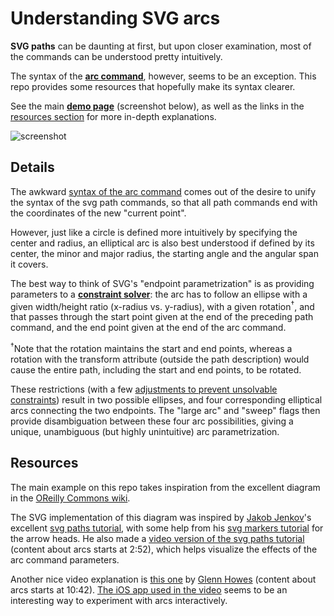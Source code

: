 # Understanding SVG arcs

**SVG paths** can be daunting at first,
but upon closer examination,
most of the commands can be understood pretty intuitively.

The syntax of the
**[arc command](https://www.w3.org/TR/SVG/paths.html#PathDataEllipticalArcCommands)**,
however, seems to be an exception.
This repo provides some resources that hopefully make its syntax clearer.

See the main **[demo page](http://waldyrious.github.io/understand-svg-arcs)** (screenshot below),
as well as the links in the [resources section](#resources) for more in-depth explanations.

![screenshot](https://cloud.githubusercontent.com/assets/478237/16767397/28df4988-4837-11e6-9f3b-b266d825bec1.png)

## Details

The awkward
[syntax of the arc command](https://www.w3.org/TR/SVG/implnote.html#ArcSyntax)
comes out of the desire to unify the syntax of the svg path commands,
so that all path commands end with the coordinates of the new "current point".

However, just like a circle is defined more intuitively
by specifying the center and radius,
an elliptical arc is also best understood
if defined by its center, the minor and major radius,
the starting angle and the angular span it covers.

The best way to think of SVG's "endpoint parametrization"
is as providing parameters to a
**[constraint solver](https://en.wikipedia.org/wiki/Constraint_programming)**:
the arc has to follow an ellipse
with a given width/height ratio (x-radius vs. y-radius),
with a given rotation<sup>†</sup>, and that passes through the start point
given at the end of the preceding path command, and the end point
given at the end of the arc command.

<sup>†</sup>Note that the rotation maintains the start and end points,
whereas a rotation with the transform attribute (outside the path description)
would cause the entire path, including the start and end points, to be rotated.

These restrictions (with a few
[adjustments to prevent unsolvable constraints](https://www.w3.org/TR/SVG/implnote.html#ArcOutOfRangeParameters))
result in two possible ellipses,
and four corresponding elliptical arcs
connecting the two endpoints.
The "large arc" and "sweep" flags then provide disambiguation
between these four arc possibilities,
giving a unique, unambiguous (but highly unintuitive)
arc parametrization.

## Resources

The main example on this repo takes inspiration from the excellent diagram in the 
[OReilly Commons wiki](http://commons.oreilly.com/wiki/index.php/SVG_Essentials/Paths#Elliptical_Arc).

The SVG implementation of this diagram was inspired by
[Jakob Jenkov](https://github.com/jjenkov)'s excellent
[svg paths tutorial](http://tutorials.jenkov.com/svg/path-element.html#arcs),
with some help from his
[svg markers tutorial](http://tutorials.jenkov.com/svg/marker-element.html)
for the arrow heads. He also made a
[video version of the svg paths tutorial](https://youtu.be/k6TWzfLGAKo?t=2m52s)
(content about arcs starts at 2:52),
which helps visualize the effects of the arc command parameters.

Another nice video explanation is
[this one](https://youtu.be/Iyb3R_1NkEU?t=10m42s)
by [Glenn Howes](https://github.com/grhowes)
(content about arcs starts at 10:42).
[The iOS app used in the video](https://itunes.apple.com/us/app/svg-paths/id690371196)
seems to be an interesting way to experiment with arcs interactively.
